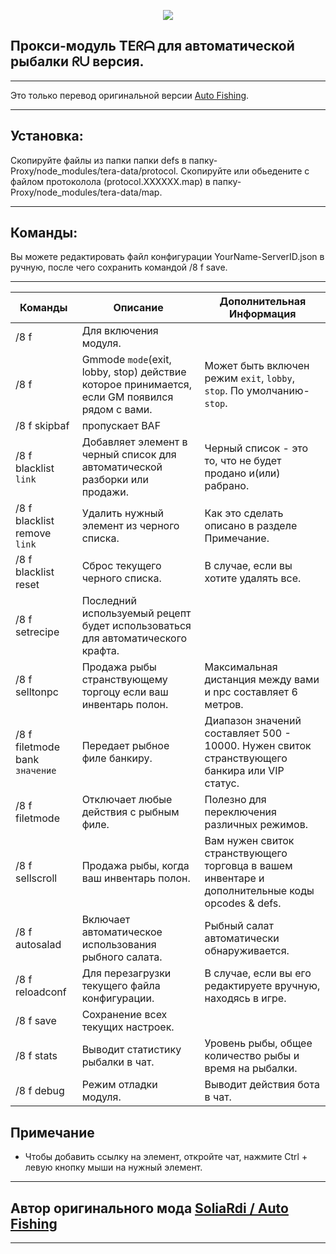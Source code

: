 <p align="center"><img src="https://github.com/war100ck/others/blob/master/terabooxlogo.svg"></p>

## Прокси-модуль TEᖇᗩ для автоматической рыбалки ᖇᑌ версия.

---

Это только перевод оригинальной версии [Auto Fishing](https://github.com/SoliaRdi/auto-fishing).

---

## Установка:
Скопируйте файлы из папки папки defs в папку-Proxy/node_modules/tera-data/protocol.
Скопируйте или обьедените с файлом протоколола (protocol.ХХХХХХ.map) в папку-Proxy/node_modules/tera-data/map.

---

## Команды:
Вы можете редактировать файл конфигурации YourName-ServerID.json в ручную, после чего сохранить командой /8 f save.

---

| Команды | Описание | Дополнительная Информация
| ------------- | ------------- | ------------- |
| /8 f | Для включения модуля. |  |	
| /8 f | Gmmode `mode`(exit, lobby, stop) действие которое принимается, если GM появился рядом с вами. | Может быть включен режим `exit`, `lobby`, `stop`. По умолчанию-`stop`. |
| /8 f skipbaf | пропускает BAF | |
| /8 f blacklist `link` | Добавляет элемент в черный список для автоматической разборки или продажи. | Черный список - это то, что не будет продано и(или) рабрано. |
| /8 f blacklist remove `link` | Удалить нужный элемент из черного списка. | Как это сделать описано в разделе Примечание. |
| /8 f blacklist reset | Сброс текущего черного списка. | В случае, если вы хотите удалять все. |
| /8 f setrecipe | Последний используемый рецепт будет использоваться для автоматического крафта. | |
| /8 f selltonpc | Продажа рыбы странствующему торгоцу если ваш инвентарь полон. | Максимальная дистанция между вами и npc составляет 6 метров. |
| /8 f filetmode bank `значение` | Передает рыбное филе банкиру. | Диапазон значений составляет 500 - 10000. Нужен свиток странствующего банкира или VIP статус. |
| /8 f filetmode | Отключает любые действия с рыбным филе. | Полезно для переключения различных режимов. |
| /8 f sellscroll | Продажа рыбы, когда ваш инвентарь полон. | Вам нужен свиток странствующего торговца в вашем инвентаре и дополнительные коды opcodes & defs. |
| /8 f autosalad | Включает автоматическое использования рыбного салата. | Рыбный салат автоматически обнаруживается. |
| /8 f reloadconf | Для перезагрузки текущего файла конфигурации. | В случае, если вы его редактируете вручную, находясь в игре. |
| /8 f save | Сохранение всех текущих настроек. |
| /8 f stats | Выводит статистику рыбалки в чат. | Уровень рыбы, общее количество рыбы и время на рыбалки. |
| /8 f debug | Режим отладки модуля. | Выводит действия бота в чат. |

## Примечание

- Чтобы добавить ссылку на элемент, откройте чат, нажмите Ctrl + левую кнопку мыши на нужный элемент.
---
## Автор оригинального мода [SoliaRdi / Auto Fishing](https://github.com/SoliaRdi/auto-fishing)
---
